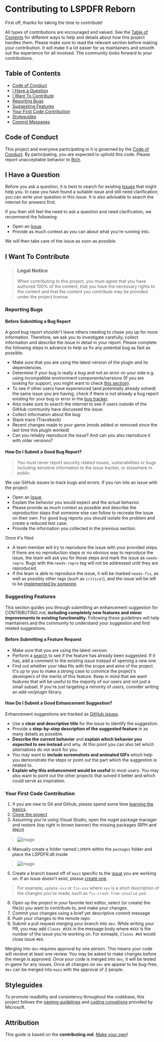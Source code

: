 # Contributing to LSPDFR Reborn

First off, thanks for taking the time to contribute! 

All types of contributions are encouraged and valued. See the [Table of Contents](#table-of-contents) for different ways to help and details about how this project handles them. Please make sure to read the relevant section before making your contribution. It will make it a lot easier for us maintainers and smooth out the experience for all involved. The community looks forward to your contributions. 


## Table of Contents

- [Code of Conduct](#code-of-conduct)
- [I Have a Question](#i-have-a-question)
- [I Want To Contribute](#i-want-to-contribute)
- [Reporting Bugs](#reporting-bugs)
- [Suggesting Features](#suggesting-features)
- [Your First Code Contribution](#your-first-code-contribution)
- [Styleguides](#styleguides)
- [Commit Messages](#commit-messages)


## Code of Conduct

This project and everyone participating in it is governed by the
[Code of Conduct](CODE_OF_CONDUCT.md).
By participating, you are expected to uphold this code. Please report unacceptable behavior
to [Rich](https://github.com/Rich-Dunne).


## I Have a Question

Before you ask a question, it is best to search for existing [Issues](/issues) that might help you. In case you have found a suitable issue and still need clarification, you can write your question in this issue. It is also advisable to search the internet for answers first.

If you then still feel the need to ask a question and need clarification, we recommend the following:

- Open an [Issue](/issues/new).
- Provide as much context as you can about what you're running into.

We will then take care of the issue as soon as possible.


## I Want To Contribute

> ### Legal Notice 
> When contributing to this project, you must agree that you have authored 100% of the content, that you have the necessary rights to the content and that the content you contribute may be provided under the project license.

### Reporting Bugs


#### Before Submitting a Bug Report

A good bug report shouldn't leave others needing to chase you up for more information. Therefore, we ask you to investigate carefully, collect information and describe the issue in detail in your report. Please complete the following steps in advance to help us fix any potential bug as fast as possible.

- Make sure that you are using the latest version of the plugin and its dependencies.
- Determine if your bug is really a bug and not an error on your side e.g. using incompatible environment components/versions (If you are looking for support, you might want to check [this section](#i-have-a-question)).
- To see if other users have experienced (and potentially already solved) the same issue you are having, check if there is not already a bug report existing for your bug or error in the [bug tracker](https://github.com/Rich-Dunne/LSPDFR-Reborn/labels/bug).
- Also make sure to search the internet to see if users outside of the GitHub community have discussed the issue.
- Collect information about the bug:
- Stack trace (Traceback)
- Recent changes made to your game (mods added or removed since the last time this plugin worked)
- Can you reliably reproduce the issue? And can you also reproduce it with older versions?


#### How Do I Submit a Good Bug Report?

> You must never report security related issues, vulnerabilities or bugs including sensitive information to the issue tracker, or elsewhere in public.


We use GitHub issues to track bugs and errors. If you run into an issue with the project:

- Open an [Issue](/issues/new).
- Explain the behavior you would expect and the actual behavior.
- Please provide as much context as possible and describe the *reproduction steps* that someone else can follow to recreate the issue on their own. For good bug reports you should isolate the problem and create a reduced test case.
- Provide the information you collected in the previous section.

Once it's filed:

- A team member will try to reproduce the issue with your provided steps. If there are no reproduction steps or no obvious way to reproduce the issue, the team will ask you for those steps and mark the issue as `needs-repro`. Bugs with the `needs-repro` tag will not be addressed until they are reproduced.
- If the team is able to reproduce the issue, it will be marked `needs-fix`, as well as possibly other tags (such as `critical`), and the issue will be left to be [implemented by someone](#your-first-code-contribution).


### Suggesting Features

This section guides you through submitting an enhancement suggestion for CONTRIBUTING.md, **including completely new features and minor improvements to existing functionality**. Following these guidelines will help maintainers and the community to understand your suggestion and find related suggestions.


#### Before Submitting a Feature Request

- Make sure that you are using the latest version.
- Perform a [search](/issues) to see if the feature has already been suggested. If it has, add a comment to the existing issue instead of opening a new one.
- Find out whether your idea fits with the scope and aims of the project. It's up to you to make a strong case to convince the project's developers of the merits of this feature. Keep in mind that we want features that will be useful to the majority of our users and not just a small subset. If you're just targeting a minority of users, consider writing an add-on/plugin library.


#### How Do I Submit a Good Enhancement Suggestion?

Enhancement suggestions are tracked as [GitHub issues](/issues).

- Use a **clear and descriptive title** for the issue to identify the suggestion.
- Provide a **step-by-step description of the suggested feature** in as many details as possible.
- **Describe the current behavior** and **explain which behavior you expected to see instead** and why. At this point you can also tell which alternatives do not work for you.
- You may want to **include screenshots and animated GIFs** which help you demonstrate the steps or point out the part which the suggestion is related to.
- **Explain why this enhancement would be useful** to most users. You may also want to point out the other projects that solved it better and which could serve as inspiration.



### Your First Code Contribution

1. If you are new to Git and Github, please spend some time [learning the basics](https://www.freecodecamp.org/news/git-and-github-for-beginners/).
2. [Clone the project](https://help.github.com/en/articles/cloning-a-repository)
3. Assuming you're using Visual Studio, open the nuget package manager and restore (top right in brown banner) the missing packages (RPH and RNUI)
> ![image](https://user-images.githubusercontent.com/23438379/205957697-1c47fea3-3ebd-4c0d-8efe-2c0a0a295a6e.png)

4. Manually create a folder named `LSPDFR` within the `packages` folder and place the LSPDFR.dll inside
> ![image](https://user-images.githubusercontent.com/23438379/205957959-553dcb72-9105-411c-be43-813d211b6359.png)

5. Create a branch based off of `main` specific to the [issue](/issues) you are working on.  If an issue doesn't exist, please [create one](/issues/new).

> For example, `update-xxx` or `fix-xxx` where `xxx` is a short description of the changes you've made, such as `fix-crash-from-invalid-ped`.

6. Open up the project in your favorite text editor, select (or create) the file(s) you want to contribute to, and make your changes.
7. Commit your changes using a brief yet descriptive commit message
8. Push your changes to the remote repo
9. Submit a pull request merging your branch into `dev`.  While writing your PR, you may add `Closes #XXX` in the message body where `#XXX` is the number of the issue you're working on.  For exmaple, `Closes #69` would close issue `#69`.

Merging into `dev` requires approval by one person.  This means your code will receive at least one review.  You may be asked to make changes before the merge is approved.  Once your code is merged into `dev`, it will be tested in-game for any issues.  Once all changes on `dev` are appear to be bug-free, `dev` can be merged into `main` with the approval of 2 people.

## Styleguides
To promote readbility and consistency throughout the codebase, this project follows the [naming guidelines](https://learn.microsoft.com/en-us/dotnet/standard/design-guidelines/naming-guidelines) and [coding convetions](https://learn.microsoft.com/en-us/dotnet/csharp/fundamentals/coding-style/coding-conventions) provided by Microsoft.


## Attribution
This guide is based on the **contributing.md**. [Make your own](https://contributing.md/)!
